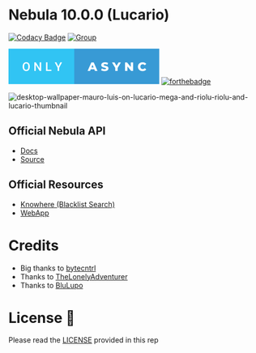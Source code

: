 # Nebula 10.0.0 (Lucario)
[![Codacy Badge](https://app.codacy.com/project/badge/Grade/7ac92425954f4650b3b8bbbaf01073e8)](https://app.codacy.com/gh/Squirrel-Network/Nebula10/dashboard?utm_source=gh&utm_medium=referral&utm_content=&utm_campaign=Badge_grade)
[![Group](https://img.shields.io/badge/Group-SquirrelNetwork-blue)](https://t.me/squirrelnetwork)

![only-async.svg](github-images/only-async.svg)  [![forthebadge](https://forthebadge.com/images/badges/open-source.svg)](https://en.wikipedia.org/wiki/Open_source)

![desktop-wallpaper-mauro-luis-on-lucario-mega-and-riolu-riolu-and-lucario-thumbnail](https://user-images.githubusercontent.com/11424277/226479062-5537d742-39dc-4598-97bb-e779a024e8aa.jpg)

## Official Nebula API
- <a href="https://api.nebula.squirrel-network.online">Docs</a>
- <a href="https://github.com/Squirrel-Network/api_nebula">Source</a>

## Official Resources
- <a href="https://squirrel-network.online/knowhere/">Knowhere (Blacklist Search)</a>
- <a href="https://github.com/Squirrel-Network/Nebula-webapp-frontend">WebApp</a>



# Credits
- Big thanks to <a href="https://github.com/bytecntrl">bytecntrl</a>
- Thanks to <a href="https://github.com/TheLonelyAdventurer">TheLonelyAdventurer</a>
- Thanks to <a href="https://github.com/BluLupo">BluLupo</a>

# License 📄

Please read the <a href="https://github.com/Squirrel-Network/Nebula10/blob/master/LICENSE">LICENSE</a> provided in this rep
